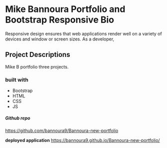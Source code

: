 # Mike Bannoura Portfolio and Bootstrap Responsive Bio

Responsive design ensures that web applications render well on a variety of
devices and window or screen sizes. As a developer,

## Project Descriptions

Mike B portfolio three projects.

### built with

- Bootstrap
- HTML
- CSS
- JS

##### Github repo

https://github.com/bannoura9/Bannoura-new-portfolio

**deployed application**
https://bannoura9.github.io/Bannoura-new-portfolio/
